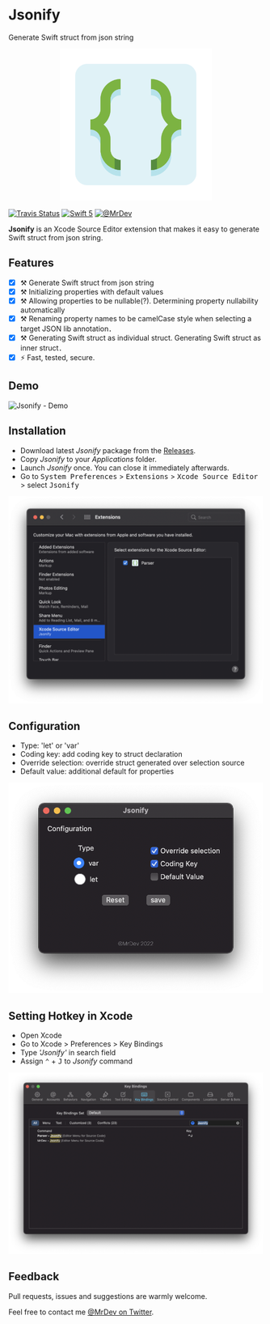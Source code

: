 # Jsonify
Generate Swift struct from json string

<p align="center">
    <img src="Design/icon.png" width="300" max-width="50%" alt="Jsonify" />
</p>


[![Travis Status](https://travis-ci.org/nguyenvietvu/Xcode-Source-Editor-Extension-Jsonify.svg?branch=main)](https://github.com/nguyenvietvu/Xcode-Source-Editor-Extension-Jsonify)
[![Swift 5](https://img.shields.io/badge/swift-5-orange.svg?style=flat)](#)
[![@MrDev](https://img.shields.io/badge/contact-@MrDev-blue.svg?style=flat)](https://twitter.com/nguyenvietvu)

**Jsonify** is an Xcode Source Editor extension that makes it easy to generate Swift struct from json string.

## Features

- [X] ⚒ Generate Swift struct from json string
- [X] ⚒ Initializing properties with default values
- [X] ⚒ Allowing properties to be nullable(?). Determining property nullability automatically
- [X] ⚒ Renaming property names to be camelCase style when selecting a target JSON lib annotation．
- [X] ⚒ Generating Swift struct as individual struct. Generating Swift struct as inner struct．
- [X] ⚡️ Fast, tested, secure.

## Demo

![Jsonify - Demo](Design/run.gif)

## Installation

- Download latest *Jsonify* package from the [Releases](https://github.com/nguyenvietvu/Xcode-Source-Editor-Extension-Jsonify/releases).
- Copy *Jsonify* to your *Applications* folder.
- Launch *Jsonify* once. You can close it immediately afterwards.
- Go to <kbd>System Preferences</kbd> > <kbd>Extensions</kbd> > <kbd>Xcode Source Editor</kbd> > select <kbd>Jsonify</kbd>

![Jsonify Xcode Extension - Installation](Design/installation.png)

## Configuration
- Type: 'let' or 'var'
- Coding key: add coding key to struct declaration
- Override selection: override struct generated over selection source
- Default value: additional default for properties

![Jsonify Xcode Extension - Installation](Design/configuration.png)

## Setting Hotkey in Xcode

- Open Xcode
- Go to Xcode > Preferences > Key Bindings
- Type *'Jsonify'* in search field
- Assign <kbd>⌃</kbd> + <kbd>J</kbd> to *Jsonify* command

![Jsonify Xcode Extension - Hotkeys](Design/hotkeys.png)

## Feedback

Pull requests, issues and suggestions are warmly welcome.

Feel free to contact me [@MrDev on Twitter](https://twitter.com/nguyenvietvu).
